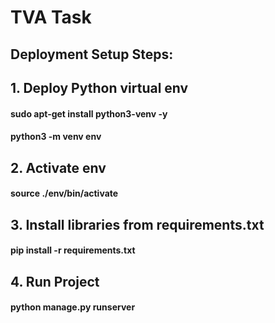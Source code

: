 # TVA Task
## Deployment Setup Steps:

## 1. Deploy Python virtual env
#### sudo apt-get install python3-venv -y
#### python3 -m venv env

## 2. Activate env
#### source ./env/bin/activate

## 3. Install libraries from requirements.txt
#### pip install -r requirements.txt

## 4. Run Project
#### python manage.py runserver
